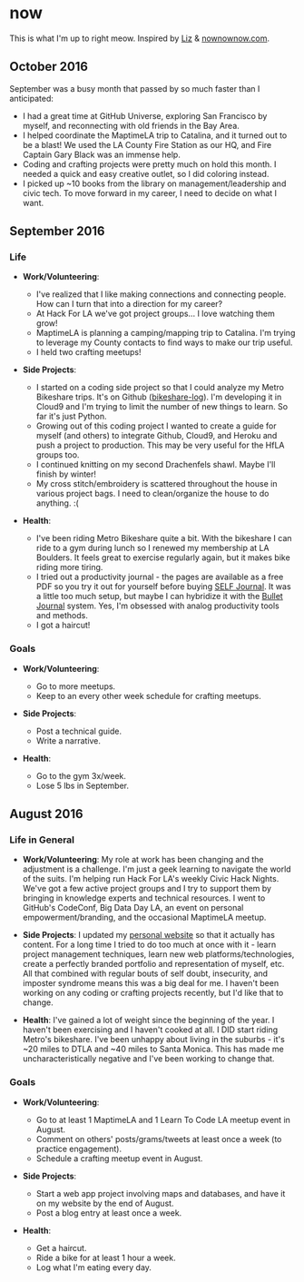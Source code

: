 # now

This is what I'm up to right meow.  Inspired by [Liz](https://github.com/LearningNerd/now) & [nownownow.com](http://nownownow.com/).

## October 2016

September was a busy month that passed by so much faster than I anticipated:

* I had a great time at GitHub Universe, exploring San Francisco by myself, and reconnecting with old friends in the Bay Area.
* I helped coordinate the MaptimeLA trip to Catalina, and it turned out to be a blast!  We used the LA County Fire Station as our HQ, and Fire Captain Gary Black was an immense help.
* Coding and crafting projects were pretty much on hold this month.  I needed a quick and easy creative outlet, so I did coloring instead.
* I picked up ~10 books from the library on management/leadership and civic tech.  To move forward in my career, I need to decide on what I want.

## September 2016

### Life

* __Work/Volunteering__:
  *  I've realized that I like making connections and connecting people.  How can I turn that into a direction for my career?
  *  At Hack For LA we've got project groups... I love watching them grow!
  *  MaptimeLA is planning a camping/mapping trip to Catalina.  I'm trying to leverage my County contacts to find ways to make our trip useful.
  *  I held two crafting meetups!

* __Side Projects__: 
  * I started on a coding side project so that I could analyze my Metro Bikeshare trips.  It's on Github ([bikeshare-log](https://github.com/matikin9/bikeshare-log)).  I'm developing it in Cloud9 and I'm trying to limit the number of new things to learn.  So far it's just Python.
  * Growing out of this coding project I wanted to create a guide for myself (and others) to integrate Github, Cloud9, and Heroku and push a project to production.  This may be very useful for the HfLA groups too.
  * I continued knitting on my second Drachenfels shawl.  Maybe I'll finish by winter!
  * My cross stitch/embroidery is scattered throughout the house in various project bags.  I need to clean/organize the house to do anything.  :(

* __Health__: 
  * I've been riding Metro Bikeshare quite a bit.  With the bikeshare I can ride to a gym during lunch so I renewed my membership at LA Boulders.  It feels great to exercise regularly again, but it makes bike riding more tiring.
  * I tried out a productivity journal - the pages are available as a free PDF so you try it out for yourself before buying [SELF Journal](https://bestself.co/products/self-journal).  It was a little too much setup, but maybe I can hybridize it with the [Bullet Journal](http://bulletjournal.com/) system.  Yes, I'm obsessed with analog productivity tools and methods.
  * I got a haircut!


### Goals

* __Work/Volunteering__: 
  * Go to more meetups.
  * Keep to an every other week schedule for crafting meetups.

* __Side Projects__: 
  * Post a technical guide.
  * Write a narrative.

* __Health__: 
  * Go to the gym 3x/week.
  * Lose 5 lbs in September.


## August 2016

### Life in General

* __Work/Volunteering__: My role at work has been changing and the adjustment is a challenge.  I'm just a geek learning to navigate the world of the suits.  I'm helping run Hack For LA's weekly Civic Hack Nights.  We've got a few active project groups and I try to support them by bringing in knowledge experts and technical resources.  I went to GitHub's CodeConf, Big Data Day LA, an event on personal empowerment/branding, and the occasional MaptimeLA meetup.

* __Side Projects__: I updated my [personal website](http://ninakin.com) so that it actually has content.  For a long time I tried to do too much at once with it - learn project management techniques, learn new web platforms/technologies, create a perfectly branded portfolio and representation of myself, etc.  All that combined with regular bouts of self doubt, insecurity, and imposter syndrome means this was a big deal for me.  I haven't been working on any coding or crafting projects recently, but I'd like that to change.

* __Health__: I've gained a lot of weight since the beginning of the year.  I haven't been exercising and I haven't cooked at all.  I DID start riding Metro's bikeshare.  I've been unhappy about living in the suburbs - it's ~20 miles to DTLA and ~40 miles to Santa Monica.  This has made me uncharacteristically negative and I've been working to change that.

### Goals

* __Work/Volunteering__: 
  * Go to at least 1 MaptimeLA and 1 Learn To Code LA meetup event in August.
  * Comment on others' posts/grams/tweets at least once a week (to practice engagement).
  * Schedule a crafting meetup event in August.

* __Side Projects__: 
  * Start a web app project involving maps and databases, and have it on my website by the end of August.
  * Post a blog entry at least once a week.

* __Health__: 
  * Get a haircut.
  * Ride a bike for at least 1 hour a week.
  * Log what I'm eating every day.
